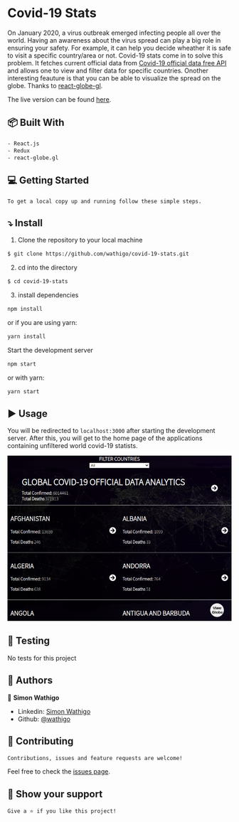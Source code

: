 # Covid-19 Stats

On January 2020, a virus outbreak emerged infecting people all over the world. Having an awareness about the virus spread can play a big role in ensuring your safety. For example, it can help you decide wheather it is safe to visit a specific country/area or not. Covid-19 stats come in to solve this problem. It fetches current official data from [Covid-19 official data free API](https://covid19api.com/) and allows one to view and filter data for specific countries. Onother interesting feauture is that you can be able to visualize the spread on the globe. Thanks to [react-globe-gl](https://github.com/vasturiano/react-globe.gl).

The live version can be found [here](https://official-covid-19-stats.netlify.app).

## :package: Built With

    - React.js
    - Redux
    - react-globe.gl

## :computer: Getting Started

    To get a local copy up and running follow these simple steps.

## :arrow_heading_down: Install

1) Clone the repository to your local machine
```sh
$ git clone https://github.com/wathigo/covid-19-stats.git
```

2) cd into the directory
```sh
$ cd covid-19-stats
```

3) install dependencies 
```sh
npm install
```
or if you are using yarn:
```sh
yarn install
```

Start the development server
```sh
npm start
```
or with yarn:
```sh
yarn start
```

## :arrow_forward: Usage

You will be redirected to `localhost:3000` after starting the development server.
After this, you will get to the home page of the applications containing unfiltered world covid-19 statists.
<p align="center">
<a href="#">
    <img src="./src/images/home.png" alt="home">
  </a>
</p>

## :vertical_traffic_light: Testing
No tests for this project


## :busts_in_silhouette: Authors

👤 **Simon Wathigo**

- Linkedin: [Simon Wathigo](https://www.linkedin.com/in/simon-wathigo/)
- Github: [@wathigo](https://github.com/wathigo)

## 🤝 Contributing

    Contributions, issues and feature requests are welcome!

Feel free to check the [issues page](../../issues).

## :star2: Show your support

    Give a ⭐️ if you like this project!


